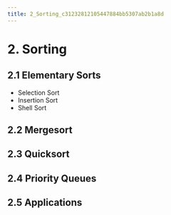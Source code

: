 ```yaml
---
title: 2_Sorting_c31232812105447884bb5307ab2b1a8d
---
```


# 2. Sorting

## 2.1 Elementary Sorts

- Selection Sort
- Insertion Sort
- Shell Sort

## 2.2 Mergesort

## 2.3 Quicksort

## 2.4 Priority Queues

## 2.5 Applications